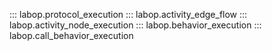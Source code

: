 ::: labop.protocol_execution
::: labop.activity_edge_flow
::: labop.activity_node_execution
::: labop.behavior_execution
::: labop.call_behavior_execution

